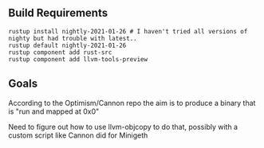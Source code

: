 
## Build Requirements

```shell
rustup install nightly-2021-01-26 # I haven't tried all versions of nighty but had trouble with latest..
rustup default nightly-2021-01-26
rustup component add rust-src
rustup component add llvm-tools-preview
```

## Goals

According to the Optimism/Cannon repo the aim is to produce a binary that is "run and mapped at 0x0"

Need to figure out how to use llvm-objcopy to do that, possibly with a custom script like Cannon did for Minigeth